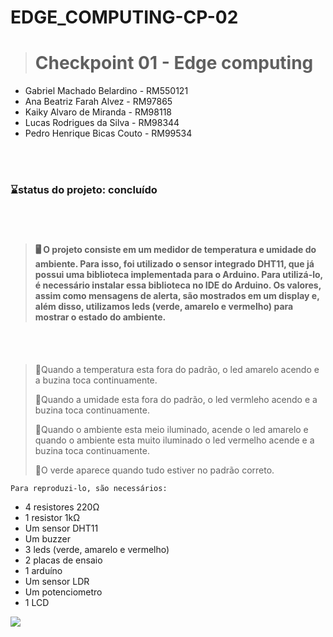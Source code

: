 # EDGE_COMPUTING-CP-02
> # Checkpoint 01 - Edge computing
<ul>
<li> Gabriel Machado Belardino - RM550121</li>
<li> Ana Beatriz Farah Alvez - RM97865 </li>
<li> Kaiky Alvaro de Miranda - RM98118 </li>
<li> Lucas Rodrigues da Silva - RM98344 </li>
<li> Pedro Henrique Bicas Couto - RM99534 </li>
</ul>
<br> </br>

### ⌛status do projeto: concluído
<br> </br>
> #### 🖥️ O projeto consiste em um medidor de temperatura e umidade do ambiente. Para isso, foi utilizado o sensor integrado DHT11, que já possui uma biblioteca implementada para o Arduino. Para utilizá-lo, é necessário instalar essa biblioteca no IDE do Arduino. Os valores, assim como mensagens de alerta, são mostrados em um display e, além disso, utilizamos leds (verde, amarelo e vermelho) para mostrar o estado do ambiente. 
<br> </br>
> 🚥Quando a temperatura esta fora do padrão, o led amarelo acendo e a buzina toca continuamente.<p>
🚥Quando a umidade esta fora do padrão, o led vermleho acendo e a buzina toca continuamente.</p>
🚥Quando o ambiente esta meio iluminado, acende o led amarelo e quando o ambiente esta muito iluminado o led vermelho acende e a buzina toca continuamente.<p>
🚥O verde aparece quando tudo estiver no padrão correto. </p>



	Para reproduzi-lo, são necessários:
<ul>
<li> 4 resistores 220Ω </li>
<li> 1 resistor 1kΩ </li>
<li> Um sensor DHT11 </li>
<li> Um buzzer </li>
<li> 3 leds (verde, amarelo e vermelho) </li>
<li> 2 placas de ensaio </li>
<li>1 arduíno </li>
<li> Um sensor LDR </li>
<li> Um potenciometro </li>
<li> 1 LCD  </li>
</ul>

<img src = 'https://user-images.githubusercontent.com/126624971/234047454-bc17839d-9b62-48c3-8b72-a98ba8a52fd6.png'>